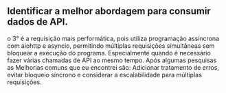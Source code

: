 ## Identificar a melhor abordagem para consumir dados de API.

o 3° é a requisição mais performática, pois utiliza programação assíncrona com aiohttp e asyncio, permitindo múltiplas requisições simultâneas sem bloquear a execução do programa. Especialmente quando é necessário fazer várias chamadas de API ao mesmo tempo.
Após algumas pesquisas as Melhorias comuns que eu encontrei são: Adicionar tratamento de erros, evitar bloqueio síncrono e considerar a escalabilidade para múltiplas requisições.
